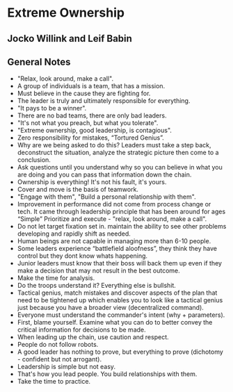 # Extreme Ownership
## Jocko Willink and Leif Babin

## General Notes
- "Relax, look around, make a call".
- A group of individuals is a team, that has a mission.
- Must believe in the cause they are fighting for.
- The leader is truly and ultimately responsible for everything.
- "It pays to be a winner".
- There are no bad teams, there are only bad leaders.
- "It's not what you preach, but what you tolerate".
- "Extreme ownership, good leadership, is contagious".
- Zero responsibility for mistakes, “Tortured Genius”.
- Why are we being asked to do this? Leaders must take a step back, deconstruct the situation, analyze the strategic picture then come to a conclusion.
- Ask questions until you understand why so you can believe in what you are doing and you can pass that information down the chain.
- Ownership is everything! It's not his fault, it's yours.
- Cover and move is the basis of teamwork.
- "Engage with them", "Build a personal relationship with them".
- Improvement in performance did not come from process change or tech. It came through leadership principle that has been around for ages “Simple”
Prioritize and execute - "relax, look around, make a call".
- Do not let target fixation set in. maintain the ability to see other problems developing and rapidly shift as needed.
- Human beings are not capable in managing more than 6-10 people.
- Some leaders experience “battlefield aloofness”, they think they have control but they dont know whats happening.
- Junior leaders must know that their boss will back them up even if they make a decision that may not result in the best outcome.
- Make the time for analysis.
- Do the troops understand it? Everything else is bullshit.
- Tactical genius, match mistakes and discover aspects of the plan that need to be tightened up which enables you to look like a tactical genius just because you have a broader view (decentralized command).
- Everyone must understand the commander's intent (why + parameters).
- First, blame yourself. Examine what you can do to better convey the critical information for decisions to be made.
- When leading up the chain, use caution and respect.
- People do not follow robots.
- A good leader has nothing to prove, but everything to prove (dichotomy - confident but not arrogant).
- Leadership is simple but not easy.
- That's how you lead people. You build relationships with them.
- Take the time to practice.
